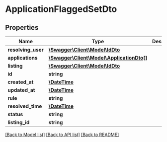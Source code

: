 # ApplicationFlaggedSetDto

## Properties
Name | Type | Description | Notes
------------ | ------------- | ------------- | -------------
**resolving_user** | [**\Swagger\Client\Model\IdDto**](IdDto.md) |  | 
**applications** | [**\Swagger\Client\Model\ApplicationDto[]**](ApplicationDto.md) |  | 
**listing** | [**\Swagger\Client\Model\IdDto**](IdDto.md) |  | 
**id** | **string** |  | 
**created_at** | [**\DateTime**](\DateTime.md) |  | 
**updated_at** | [**\DateTime**](\DateTime.md) |  | 
**rule** | **string** |  | 
**resolved_time** | [**\DateTime**](\DateTime.md) |  | [optional] 
**status** | **string** |  | 
**listing_id** | **string** |  | 

[[Back to Model list]](../../README.md#documentation-for-models) [[Back to API list]](../../README.md#documentation-for-api-endpoints) [[Back to README]](../../README.md)

